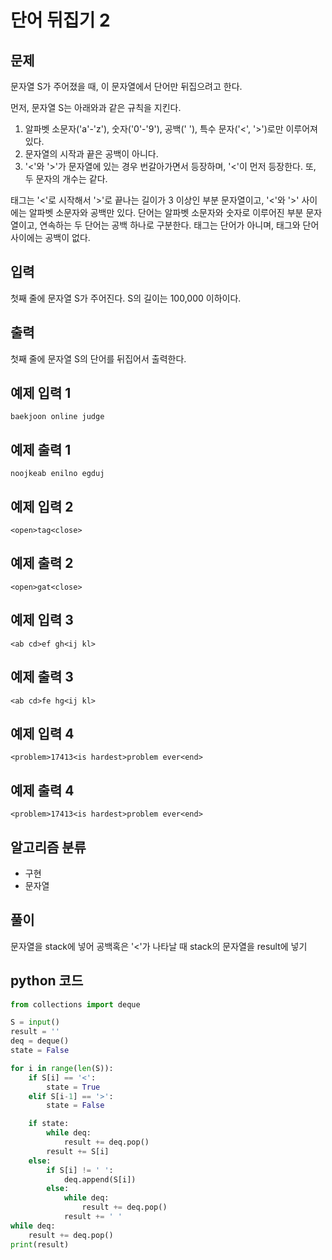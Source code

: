 # 단어 뒤집기 2

## 문제
문자열 S가 주어졌을 때, 이 문자열에서 단어만 뒤집으려고 한다.

먼저, 문자열 S는 아래와과 같은 규칙을 지킨다.

1. 알파벳 소문자('a'-'z'), 숫자('0'-'9'), 공백(' '), 특수 문자('<', '>')로만 이루어져 있다.
2. 문자열의 시작과 끝은 공백이 아니다.
3. '<'와 '>'가 문자열에 있는 경우 번갈아가면서 등장하며, '<'이 먼저 등장한다. 또, 두 문자의 개수는 같다.

태그는 '<'로 시작해서 '>'로 끝나는 길이가 3 이상인 부분 문자열이고, '<'와 '>' 사이에는 알파벳 소문자와 공백만 있다. 단어는 알파벳 소문자와 숫자로 이루어진 부분 문자열이고, 연속하는 두 단어는 공백 하나로 구분한다. 태그는 단어가 아니며, 태그와 단어 사이에는 공백이 없다.

## 입력
첫째 줄에 문자열 S가 주어진다. S의 길이는 100,000 이하이다.

## 출력
첫째 줄에 문자열 S의 단어를 뒤집어서 출력한다.

## 예제 입력 1 
    baekjoon online judge

## 예제 출력 1 
    noojkeab enilno egduj

## 예제 입력 2
    <open>tag<close>

## 예제 출력 2 
    <open>gat<close>

## 예제 입력 3
    <ab cd>ef gh<ij kl>

## 예제 출력 3 
    <ab cd>fe hg<ij kl>

## 예제 입력 4
    <problem>17413<is hardest>problem ever<end>

## 예제 출력 4 
    <problem>17413<is hardest>problem ever<end>


## 알고리즘 분류
- 구현
- 문자열

## 풀이
문자열을 stack에 넣어 공백혹은 '<'가 나타날 때 stack의 문자열을 result에 넣기

## python 코드
```python
from collections import deque

S = input()
result = ''
deq = deque()
state = False

for i in range(len(S)):
    if S[i] == '<':
        state = True
    elif S[i-1] == '>':
        state = False

    if state:
        while deq:
            result += deq.pop()
        result += S[i]
    else:
        if S[i] != ' ':
            deq.append(S[i])
        else:
            while deq:
                result += deq.pop()
            result += ' '
while deq:
    result += deq.pop()  
print(result)
```